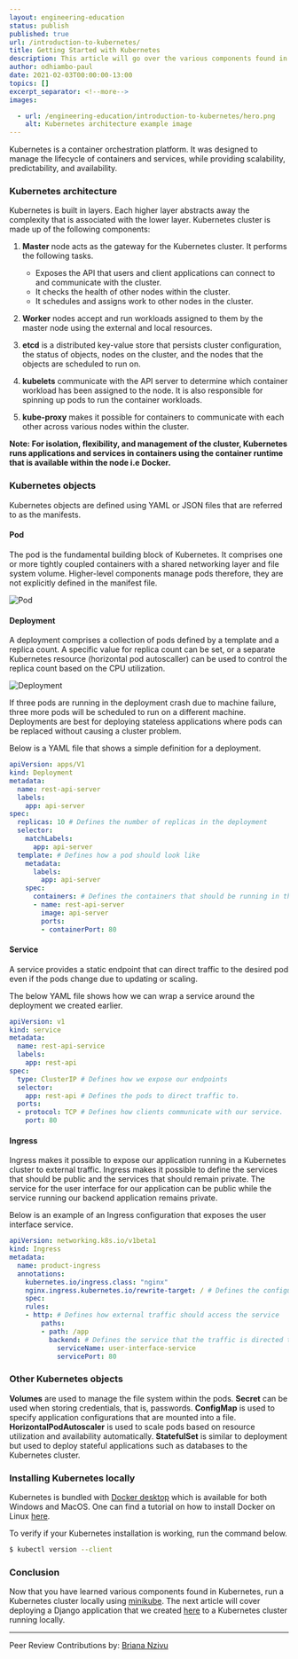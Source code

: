 ```yaml
---
layout: engineering-education
status: publish
published: true
url: /introduction-to-kubernetes/
title: Getting Started with Kubernetes
description: This article will go over the various components found in Kubernetes architecture. We will include example YAML and JSON files used for deployment.
author: odhiambo-paul
date: 2021-02-03T00:00:00-13:00
topics: []
excerpt_separator: <!--more-->
images:

  - url: /engineering-education/introduction-to-kubernetes/hero.png
    alt: Kubernetes architecture example image
---
```

Kubernetes is a container orchestration platform. It was designed to manage the lifecycle of containers and services, while providing scalability, predictability, and availability.
<!--more-->
### Kubernetes architecture
Kubernetes is built in layers. Each higher layer abstracts away the complexity that is associated with the lower layer. Kubernetes cluster is made up of the following components:

1. **Master** node acts as the gateway for the Kubernetes cluster. It performs the following tasks.
   - Exposes the API that users and client applications can connect to and communicate with the cluster.
   - It checks the health of other nodes within the cluster.
   - It schedules and assigns work to other nodes in the cluster.

2. **Worker** nodes accept and run workloads assigned to them by the master node using the external and local resources.

3. **etcd** is a distributed key-value store that persists cluster configuration, the status of objects, nodes on the cluster, and the nodes that the objects are scheduled to run on.

4. **kubelets** communicate with the API server to determine which container workload has been assigned to the node. It is also responsible for spinning up pods to run the container workloads.

5. **kube-proxy** makes it possible for containers to communicate with each other across various nodes within the cluster.

**Note: For isolation, flexibility, and management of the cluster, Kubernetes runs applications and services in containers using the container runtime that is available within the node i.e Docker.**

### Kubernetes objects
Kubernetes objects are defined using YAML or JSON files that are referred to as the manifests.

#### Pod
The pod is the fundamental building block of Kubernetes. It comprises one or more tightly coupled containers with a shared networking layer and file system volume. Higher-level components manage pods therefore, they are not explicitly defined in the manifest file.

![Pod](/engineering-education/introduction-to-kubernetes/pod.png)

#### Deployment
A deployment comprises a collection of pods defined by a template and a replica count. A specific value for replica count can be set, or a separate Kubernetes resource (horizontal pod autoscaller) can be used to control the replica count based on the CPU utilization.

![Deployment](/engineering-education/introduction-to-kubernetes/deployment.png)

If three pods are running in the deployment crash due to machine failure, three more pods will be scheduled to run on a different machine. Deployments are best for deploying stateless applications where pods can be replaced without causing a cluster problem.

Below is a YAML file that shows a simple definition for a deployment.
```yaml
apiVersion: apps/V1
kind: Deployment
metadata: 
  name: rest-api-server
  labels: 
    app: api-server
spec:
  replicas: 10 # Defines the number of replicas in the deployment
  selector:
    matchLabels:
      app: api-server
  template: # Defines how a pod should look like
    metadata:
      labels:
        app: api-server
    spec:
      containers: # Defines the containers that should be running in the pod
      - name: rest-api-server
        image: api-server
        ports:
        - containerPort: 80
```

#### Service
A service provides a static endpoint that can direct traffic to the desired pod even if the pods change due to updating or scaling.

The below YAML file shows how we can wrap a service around the deployment we created earlier.
```yaml
apiVersion: v1
kind: service
metadata:
  name: rest-api-service
  labels:
    app: rest-api
spec:
  type: ClusterIP # Defines how we expose our endpoints
  selector:
    app: rest-api # Defines the pods to direct traffic to.
  ports:
  - protocol: TCP # Defines how clients communicate with our service.
    port: 80

```

#### Ingress
Ingress makes it possible to expose our application running in a Kubernetes cluster to external traffic. Ingress makes it possible to define the services that should be public and the services that should remain private. The service for the user interface for our application can be public while the service running our backend application remains private.

Below is an example of an Ingress configuration that exposes the user interface service.
```yaml
apiVersion: networking.k8s.io/v1beta1
kind: Ingress
metadata:
  name: product-ingress
  annotations:
    kubernetes.io/ingress.class: "nginx"
    nginx.ingress.kubernetes.io/rewrite-target: / # Defines the configuration for the ingress controller.
    spec:
    rules:
    - http: # Defines how external traffic should access the service
        paths:
        - path: /app
          backend: # Defines the service that the traffic is directed to.
            serviceName: user-interface-service
            servicePort: 80

```

### Other Kubernetes objects
**Volumes** are used to manage the file system within the pods. 
**Secret** can be used when storing credentials, that is, passwords.
**ConfigMap** is used to specify application configurations that are mounted into a file.
**HorizontalPodAutoscaler** is used to scale pods based on resource utilization and availability automatically.
**StatefulSet** is similar to deployment but used to deploy stateful applications such as databases to the Kubernetes cluster.

### Installing Kubernetes locally
Kubernetes is bundled with [Docker desktop](https://www.docker.com/products/docker-desktop) which is available for both Windows and MacOS. One can find a tutorial on how to install Docker on Linux [here](https://kubernetes.io/docs/tasks/tools/install-kubectl/).

To verify if your Kubernetes installation is working, run the command below.
```bash
$ kubectl version --client
```

### Conclusion
Now that you have learned various components found in Kubernetes, run a Kubernetes cluster locally using [minikube](https://minikube.sigs.k8s.io/docs/start/). The next article will cover deploying a Django application that we created [here](/engineering-education/django-crud-api/) to a Kubernetes cluster running locally.

---
Peer Review Contributions by: [Briana Nzivu](/engineering-education/authors/briana-nzivu/)
